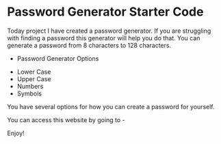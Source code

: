 # Password Generator Starter Code

Today project I have created a password generator. If you are struggling with finding a password this generator will help you do that. You can generate a password from 8 characters to 128 characters.  

* Password Generator Options
- Lower Case
- Upper Case
- Numbers
- Symbols

You have several options for how you can create a password for yourself.

You can access this website by going to -

Enjoy!  
